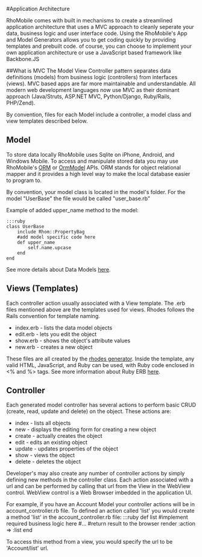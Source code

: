 #Application Architecture

RhoMobile comes with built in mechanisms to create a streamlined application architecture that uses a MVC approach to cleanly seperate your data, business logic and user interface code. Using the RhoMobile's App and Model Generators allows you to get coding quickly by providing templates and prebuilt code. of course, you can choose to implement your own application architecture or use a JavaScript based framework like Backbone.JS


##What is MVC
The Model View Controller pattern separates data definitions (models) from business logic (controllers) from interfaces (views). MVC based apps are far more maintainable and understandable. All modern web development languages now use MVC as their dominant approach (Java/Struts, ASP.NET MVC, Python/Django, Ruby/Rails, PHP/Zend). 

By convention, files for each Model include a controller, a model class and view templates described below.

## Model
To store data locally RhoMobile uses Sqlite on iPhone, Android, and Windows Mobile. To access and manipulate stored data you may use RhoMobile's [ORM](../api/Orm) or [OrmModel](../api/OrmModel) APIs. ORM stands for object relational mapper and it provides a high level way to make the local database easier to program to.  

By convention, your model class is located in the model's folder. For the model "UserBase" the file would be called "user_base.rb"

Example of added upper_name method to the model:

	:::ruby
	class UserBase
		include Rhom::PropertyBag
	  	#add model specific code here
	  	def upper_name
	    	self.name.upcase
	  	end
	end

See more details about Data Models [here](local_database).

## Views (Templates)
Each controller action usually associated with a View template. The .erb files mentioned above are the templates used for views. Rhodes follows the Rails convention for template naming.

* index.erb - lists the data model objects
* edit.erb - lets you edit the object
* show.erb - shows the object's attribute values
* new.erb - creates a new object

These files are all created by the [rhodes generator](creating_a_project#creating-a-project-with-rhostudio). Inside the template, any valid HTML, JavaScript, and Ruby can be used, with Ruby code enclosed in <% and %> tags. See more information about Ruby ERB [here](http://www.ruby-doc.org/stdlib/libdoc/erb/rdoc/).

## Controller
Each generated model controller has several actions to perform basic CRUD (create, read, update and delete) on the object. These actions are:

* index - lists all objects
* new - displays the editing form for creating a new object
* create - actually creates the object
* edit - edits an existing object
* update - updates properties of the object
* show - views the object
* delete - deletes the object

Developer's may also create any number of controller actions by simply defining new methods in the controller class. Each action associated with a url and can be performed by calling that url from the View in the WebView control. WebView control is a Web Browser imbedded in the application UI.  

For example, if you have an Account Model your controller actions will be in account_controller.rb file. To defined an action called 'list' you would create a method 'list' in the account_controller.rb file:
	:::ruby
	def list
		#implement required business logic here
		#...
		#return result to the browser
		render :action => :list
	end  

To access this method from a view, you would specify the url to be 'Account/list' url. 




